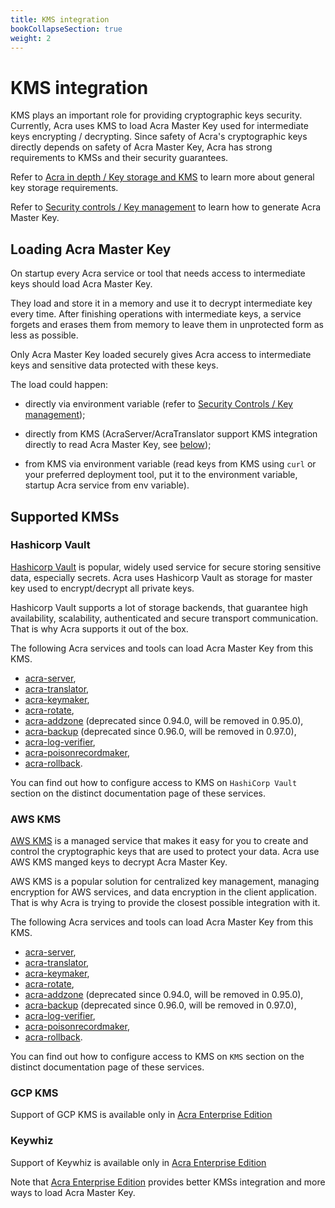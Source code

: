 ```yaml
---
title: KMS integration
bookCollapseSection: true
weight: 2
---
```


# KMS integration

KMS plays an important role for providing cryptographic keys security. Currently, Acra uses KMS to load Acra Master Key used for intermediate keys encrypting / decrypting.
Since safety of Acra's cryptographic keys directly depends on safety of Acra Master Key, Acra has strong requirements to KMSs and their security guarantees.

Refer to [Acra in depth / Key storage and KMS](/acra/acra-in-depth/architecture/key-storage-and-kms/) to learn more about general key storage requirements.

Refer to [Security controls / Key management](/acra/security-controls/key-management/) to learn how to generate Acra Master Key.


## Loading Acra Master Key

On startup every Acra service or tool that needs access to intermediate keys should load Acra Master Key. 

They load and store it in a memory and use it to decrypt intermediate key every time. After finishing operations with intermediate keys, a service forgets and erases them from memory to leave them in unprotected form as less as possible.

Only Acra Master Key loaded securely gives Acra access to intermediate keys and sensitive data protected with these keys.


The load could happen:

* directly via environment variable (refer to [Security Controls / Key management](/acra/security-controls/key-management/operations/generation/#master-keys));

* directly from KMS (AcraServer/AcraTranslator support KMS integration directly to read Acra Master Key, see [below](#supported-kmss));

* from KMS via environment variable (read keys from KMS using `curl` or your preferred deployment tool, put it to the environment variable, startup Acra service from env variable).


## Supported KMSs

### Hashicorp Vault

[Hashicorp Vault](https://www.vaultproject.io/) is popular, widely used service for secure storing sensitive data, 
especially secrets. Acra uses Hashicorp Vault as storage for master key used to encrypt/decrypt all private keys.

Hashicorp Vault supports a lot of storage backends, that guarantee high availability, scalability, authenticated and 
secure transport communication. That is why Acra supports it out of the box.


The following Acra services and tools can load Acra Master Key from this KMS. 

* [acra-server](/acra/configuring-maintaining/general-configuration/acra-server/#hashicorp-vault),
* [acra-translator](/acra/configuring-maintaining/general-configuration/acra-translator/#hashicorp-vault),
* [acra-keymaker](/acra/configuring-maintaining/general-configuration/acra-keymaker/#hashicorp-vault),
* [acra-rotate](/acra/configuring-maintaining/general-configuration/acra-rotate/#hashicorp-vault), 
* [acra-addzone](/acra/configuring-maintaining/general-configuration/acra-addzone/#hashicorp-vault) (deprecated since 0.94.0, will be removed in 0.95.0),
* [acra-backup](/acra/configuring-maintaining/general-configuration/acra-backup/#hashicorp-vault) (deprecated since 0.96.0, will be removed in 0.97.0),
* [acra-log-verifier](/acra/configuring-maintaining/general-configuration/acra-log-verifier/#hashicorp-vault),
* [acra-poisonrecordmaker](/acra/configuring-maintaining/general-configuration/acra-poisonrecordmaker/#hashicorp-vault),
* [acra-rollback](/acra/configuring-maintaining/general-configuration/acra-rollback/#hashicorp-vault).

You can find out how to configure access to KMS on `HashiCorp Vault` section on the distinct documentation page of these services.

### AWS KMS

[AWS KMS](https://aws.amazon.com/kms/) is a managed service that makes it easy for you to create and control the
cryptographic keys that are used to protect your data. Acra use AWS KMS manged keys to decrypt Acra Master Key.

AWS KMS is a popular solution for centralized key management, managing encryption for AWS services, and data encryption
in the client application. That is why Acra is trying to provide the closest possible integration with it.

The following Acra services and tools can load Acra Master Key from this KMS.

* [acra-server](/acra/configuring-maintaining/general-configuration/acra-server/#hashicorp-vault),
* [acra-translator](/acra/configuring-maintaining/general-configuration/acra-translator/#hashicorp-vault),
* [acra-keymaker](/acra/configuring-maintaining/general-configuration/acra-keymaker/#hashicorp-vault),
* [acra-rotate](/acra/configuring-maintaining/general-configuration/acra-rotate/#hashicorp-vault),
* [acra-addzone](/acra/configuring-maintaining/general-configuration/acra-addzone/#hashicorp-vault) (deprecated since 0.94.0, will be removed in 0.95.0),
* [acra-backup](/acra/configuring-maintaining/general-configuration/acra-backup/#hashicorp-vault)  (deprecated since 0.96.0, will be removed in 0.97.0),
* [acra-log-verifier](/acra/configuring-maintaining/general-configuration/acra-log-verifier/#hashicorp-vault),
* [acra-poisonrecordmaker](/acra/configuring-maintaining/general-configuration/acra-poisonrecordmaker/#hashicorp-vault),
* [acra-rollback](/acra/configuring-maintaining/general-configuration/acra-rollback/#hashicorp-vault).

You can find out how to configure access to KMS on `KMS` section on the distinct documentation page of these
services.

### GCP KMS

Support of GCP KMS is available only in [Acra Enterprise Edition](/acra/enterprise-edition/)


### Keywhiz

Support of Keywhiz is available only in [Acra Enterprise Edition](/acra/enterprise-edition/)

Note that [Acra Enterprise Edition](/acra/enterprise-edition/) provides better KMSs integration and more ways to load Acra Master Key.
